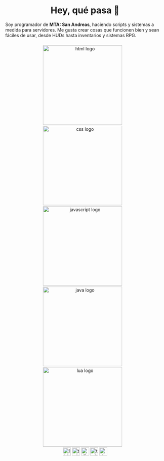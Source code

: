 <h1 align="center">Hey, qué pasa 👋</h1>

Soy programador de **MTA: San Andreas**, haciendo scripts y sistemas a medida para servidores. Me gusta crear cosas que funcionen bien y sean fáciles de usar, desde HUDs hasta inventarios y sistemas RPG.

###

<div align="center">
  <img src="https://skillicons.dev/icons?i=html" height="250" alt="html logo"  />
  <img width="12" />
  <img src="https://skillicons.dev/icons?i=css" height="250" alt="css logo"  />
  <img width="12" />
  <img src="https://skillicons.dev/icons?i=js" height="250" alt="javascript logo"  />
  <img width="12" />
  <img src="https://skillicons.dev/icons?i=java" height="250" alt="java logo"  />
  <img width="12" />
  <img src="https://skillicons.dev/icons?i=lua" height="250" alt="lua logo"  />
  <img width="12" />
</div>

<div align="center">
  <img src="https://img.shields.io/static/v1?message=LinkedIn&logo=linkedin&label=&color=0077B5&logoColor=white&labelColor=&style=for-the-badge" height="25" alt="linkedin logo"  />
  <img src="https://img.shields.io/static/v1?message=Twitter&logo=twitter&label=&color=1DA1F2&logoColor=white&labelColor=&style=for-the-badge" height="25" alt="twitter logo"  />
  <img src="https://img.shields.io/static/v1?message=Discord&logo=discord&label=&color=7289DA&logoColor=white&labelColor=&style=for-the-badge" height="25" alt="discord logo"  />
  <img src="https://img.shields.io/static/v1?message=Twitch&logo=twitch&label=&color=9146FF&logoColor=white&labelColor=&style=for-the-badge" height="25" alt="twitch logo"  />
  <img src="https://img.shields.io/static/v1?message=dev.to&logo=dev.to&label=&color=0A0A0A&logoColor=white&labelColor=&style=for-the-badge" height="25" alt="devto logo"  />
</div>
